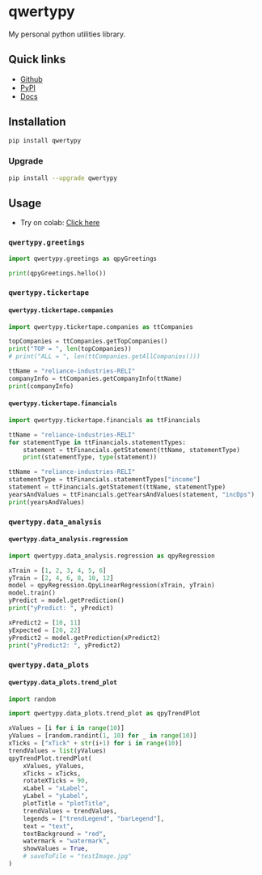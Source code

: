 # qwertypy

My personal python utilities library.

## Quick links

-   [Github](https://github.com/qwertyvipul/qwertypy/)
-   [PyPI](https://pypi.org/project/qwertypy/)
-   [Docs](https://qwertyvipul.io/qwertypy/)

## Installation

```bash
pip install qwertypy
```

### Upgrade

```bash
pip install --upgrade qwertypy
```

## Usage

-   Try on colab: [Click here](https://colab.research.google.com/drive/1SK96YfBgIPY-CKNfvQxvBKkJnNA7fSCe?usp=sharing)

### `qwertypy.greetings`

```py
import qwertypy.greetings as qpyGreetings

print(qpyGreetings.hello())
```

### `qwertypy.tickertape`

#### `qwertypy.tickertape.companies`

```py
import qwertypy.tickertape.companies as ttCompanies

topCompanies = ttCompanies.getTopCompanies()
print("TOP = ", len(topCompanies))
# print("ALL = ", len(ttCompanies.getAllCompanies()))

ttName = "reliance-industries-RELI"
companyInfo = ttCompanies.getCompanyInfo(ttName)
print(companyInfo)
```

#### `qwertypy.tickertape.financials`

```py
import qwertypy.tickertape.financials as ttFinancials

ttName = "reliance-industries-RELI"
for statementType in ttFinancials.statementTypes:
    statement = ttFinancials.getStatement(ttName, statementType)
    print(statementType, type(statement))

ttName = "reliance-industries-RELI"
statementType = ttFinancials.statementTypes["income"]
statement = ttFinancials.getStatement(ttName, statementType)
yearsAndValues = ttFinancials.getYearsAndValues(statement, "incDps")
print(yearsAndValues)
```

### `qwertypy.data_analysis`

#### `qwertypy.data_analysis.regression`

```py
import qwertypy.data_analysis.regression as qpyRegression

xTrain = [1, 2, 3, 4, 5, 6]
yTrain = [2, 4, 6, 8, 10, 12]
model = qpyRegression.QpyLinearRegression(xTrain, yTrain)
model.train()
yPredict = model.getPrediction()
print("yPredict: ", yPredict)

xPredict2 = [10, 11]
yExpected = [20, 22]
yPredict2 = model.getPrediction(xPredict2)
print("yPredict2: ", yPredict2)
```

### `qwertypy.data_plots`

#### `qwertypy.data_plots.trend_plot`

```py
import random

import qwertypy.data_plots.trend_plot as qpyTrendPlot

xValues = [i for i in range(10)]
yValues = [random.randint(1, 10) for _ in range(10)]
xTicks = ["xTick" + str(i+1) for i in range(10)]
trendValues = list(yValues)
qpyTrendPlot.trendPlot(
    xValues, yValues,
    xTicks = xTicks,
    rotateXTicks = 90,
    xLabel = "xLabel",
    yLabel = "yLabel",
    plotTitle = "plotTitle",
    trendValues = trendValues,
    legends = ["trendLegend", "barLegend"],
    text = "text",
    textBackground = "red",
    watermark = "watermark",
    showValues = True,
    # saveToFile = "testImage.jpg"
)
```
